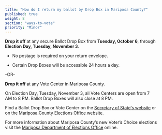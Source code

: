 ```yaml
---
title: "How do I return my ballot by Drop Box in Mariposa County?"
published: true
weight: 8
section: "ways-to-vote"
priority: "Minor"
---
```


**Drop it off** at any secure Ballot Drop Box from **Tuesday, October 6**, through **Election Day, Tuesday, November 3**.  

- No postage is required on your return envelope.  

- Certain Drop Boxes will be accessible 24 hours a day.        

-OR-

**Drop it off** at any Vote Center in Mariposa County.   

On Election Day, Tuesday, November 3, all Vote Centers are open from 7 AM to 8 PM. Ballot Drop Boxes will also close at 8 PM. 

Find a Ballot Drop Box or Vote Center on the [Secretary of State's website](https://caearlyvoting.sos.ca.gov/) or on the [Mariposa County Elections Office website](https://www.mariposacounty.org/363/Current-Election-Information). 

For more information about Mariposa County’s new Voter’s Choice elections visit the [Mariposa Department of Elections Office](https://www.mariposacounty.org/2317/Voters-Choice-Act-VCA) online.  
